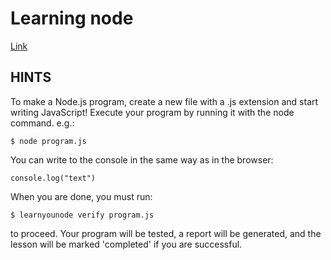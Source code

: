 # Learning node

[Link](https://www.freecodecamp.com/challenges/start-a-nodejs-server)

## HINTS
  To make a Node.js program, create a new file with a .js extension and
  start writing JavaScript! Execute your program by running it with the node
  command. e.g.:

```$ node program.js```

You can write to the console in the same way as in the browser:

   ```console.log("text")```

When you are done, you must run:

   ```$ learnyounode verify program.js```

to proceed. Your program will be tested, a report will be generated, and
the lesson will be marked 'completed' if you are successful.
